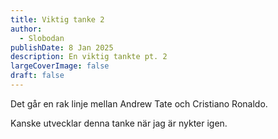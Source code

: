 ```yaml
---
title: Viktig tanke 2
author:
  - Slobodan
publishDate: 8 Jan 2025
description: En viktig tankte pt. 2
largeCoverImage: false
draft: false
---
```

Det går en rak linje mellan Andrew Tate och Cristiano Ronaldo.



Kanske utvecklar denna tanke när jag är nykter igen.
